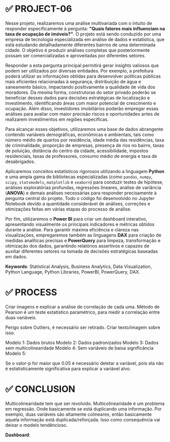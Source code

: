 # ✅ PROJECT-06

Nesse projeto, realizaremos uma análise multivariada com o intuito de responder especificamente à pergunta: **"Quais fatores mais influenciam na taxa de ocupação de imóveis?"**. O projeto está sendo conduzido por uma empresa de tecnologia especializada em análise de dados e estatística, que está estudando detalhadamente diferentes bairros de uma determinada cidade. O objetivo é produzir análises completas que posteriormente possam ser comercializadas e aproveitadas por diferentes setores.

Responder a esta pergunta principal permitirá gerar insights valiosos que podem ser utilizados por diversas entidades. Por exemplo, a prefeitura poderá utilizar as informações obtidas para desenvolver políticas públicas mais eficientes relacionadas à segurança, distribuição de água e saneamento básico, impactando positivamente a qualidade de vida dos moradores. Da mesma forma, construtoras do setor privado poderão se beneficiar desses dados para decisões estratégicas de localização e investimento, identificando áreas com maior potencial de crescimento e ocupação. Além disso, investidores imobiliários poderão empregar essas análises para avaliar com maior precisão riscos e oportunidades antes de realizarem investimentos em regiões específicas.

Para alcançar esses objetivos, utilizaremos uma base de dados abrangente contendo variáveis demográficas, econômicas e ambientais, tais como número médio de quartos por residência, idade média das residências, taxa de criminalidade, proporção de empresas, presença de rios no bairro, taxas de poluição, distância do centro da cidade, acessibilidade, impostos residenciais, taxas de professores, consumo médio de energia e taxa de desabrigados.

Aplicaremos conceitos estatísticos rigorosos utilizando a linguagem **Python** e uma ampla gama de bibliotecas especializadas (como `pandas`, `numpy`, `scipy`, `statsmodels`, `matplotlib` e `seaborn`) para conduzir testes de hipótese, análises exploratórias profundas, regressões lineares, análise de variância (**ANOVA**) e demais análises necessárias para responder precisamente à pergunta central do projeto. Todo o código foi desenvolvido no Jupyter Notebook devido a quantidade considerável de análises, correções e otimizações feitas em várias etapas do processo de análise.

Por fim, utilizaremos o **Power BI** para criar um dashboard interativo, apresentando visualmente os principais indicadores e métricas obtidos durante a análise. Para garantir máxima eficiência e clareza nas visualizações, empregaremos também as linguagens **DAX** para criação de medidas analíticas precisas e **PowerQuery** para limpeza, transformação e otimização dos dados, garantindo relatórios assertivos e capazes de auxiliar diferentes setores na tomada de decisões estratégicas baseadas em dados.

**Keywords**: Statistical Analysis, Business Analytics, Data Visualization, Python Language, Python Libraries, PowerBI, PowerQuery, DAX.

# ✅ PROCESS

Criar imagens e explicar a análise de correlação de cada uma.
Método de Pearson é um teste estatístico paramétrico, para medir a correlação entre duas variáveis.

Perigo sobre Outliers, é necessário ser retirado. 
Criar texto/imagem sobre isso.

Modelo 1: Dados brutos
Modelo 2: Dados padronizados
Modelo 3: Dados sem multicolinearidade
Modelo 4: Sem variáveis de baixa significância
Modelo 5: 

Se o valor-p for maior que 0.05 é necessário deletar a variável, pois ela não é estatisticamente significativa para explicar a variável alvo.

# ✅ CONCLUSION

Multicolinearidade tem que ser revolvido. Multicolinearidade é um problema em regressão. Onde basicamente se está duplicando uma informação. Por exemplo, duas variáveis são altamente colineares, então basicamente aquela informação está duplicada/reforçada. Isso como consequência vai deixar o modelo tendêncioso.

**Dashboard**:


